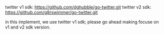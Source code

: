 twitter v1 sdk: https://github.com/dghubble/go-twitter.git 
twitter v2 sdk: https://github.com/g8rswimmer/go-twitter.git

in this implement, we use twitter v1 sdk; please go ahead making focuse on v1 and v2 sdk version. 